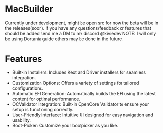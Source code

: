 # MacBuilder
Currently under development, might be open src for now the beta will be in the releases(soon).
If you have any questions/feedback or features that should be added send me a DM to my discord @kiviedev
NOTE: I will only be using Dortania guide others may be done in the future.

# Features
- Built-in Installers: Includes Kext and Driver installers for seamless integration.
- Customization Options: Offers a variety of settings for tailored configurations.
- Automatic EFI Generation: Automatically builds the EFI using the latest content for optimal performance.
- OCValidator Integration: Built-in OpenCore Validator to ensure your setup is functioning correctly.
- User-Friendly Interface: Intuitive UI designed for easy navigation and usability.
- Boot-Picker: Customize your bootpicker as you like.
